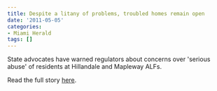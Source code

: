 ```yaml
---
title: Despite a litany of problems, troubled homes remain open
date: '2011-05-05'
categories:
- Miami Herald
tags: []
---
```

State advocates have warned regulators about concerns over 'serious abuse' of residents at Hillandale and Mapleway ALFs.

Read the full story [here](http://www.miamiherald.com/2011/05/04/2201716/despite-a-litany-of-problems-troubled.html).